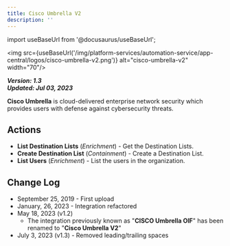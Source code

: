 ```yaml
---
title: Cisco Umbrella V2
description: ''
---
```

import useBaseUrl from '@docusaurus/useBaseUrl';

<img src={useBaseUrl('/img/platform-services/automation-service/app-central/logos/cisco-umbrella-v2.png')} alt="cisco-umbrella-v2" width="70"/>

***Version: 1.3  
Updated: Jul 03, 2023***

**Cisco Umbrella** is cloud-delivered enterprise network security which provides users with defense against cybersecurity threats.

## Actions

* **List Destination Lists** (*Enrichment*) - Get the Destination Lists.
* **Create Destination List** (*Containment*) - Create a Destination List.
* **List Users** (*Enrichment*) - List the users in the organization.

## Change Log

* September 25, 2019 - First upload
* January, 26, 2023 - Integration refactored
* May 18, 2023 (v1.2)
	+ The integration previously known as "**CISCO Umbrella OIF**" has been renamed to "**Cisco Umbrella V2**"
* July 3, 2023 (v1.3) - Removed leading/trailing spaces
